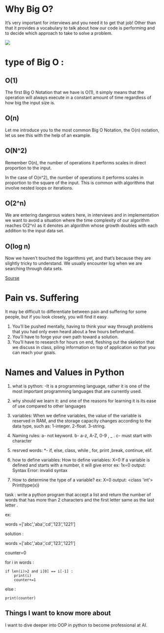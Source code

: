 # Why Big O?

It’s very important for interviews and you need it to get that job! Other than that it provides a vocabulary to talk about how our code is performing and to decide which approach to take to solve a problem.

![](https://hackernoon.com/_next/image?url=https%3A%2F%2Fhackernoon.com%2Fimages%2F3caCsLpQ3zZrK5b6kqoOFy7Vatw1-af8l32l4.jpg&w=1920&q=75)

# type of  Big O :

## O(1)
The first Big O Notation that we have is O(1), it simply means that the operation will always execute in a constant amount of time regardless of how big the input size is.

## O(n)
Let me introduce you to the most common Big O Notation, the O(n) notation, let us see this with the help of an example.

## O(N^2)
Remember O(n), the number of operations it performs scales in direct proportion to the input.

In the case of O(n^2), the number of operations it performs scales in proportion to the square of the input. This is common with algorithms that involve nested loops or iterations.

## O(2^n)
We are entering dangerous waters here, in interviews and in implementation we want to avoid a situation where the time complexity of our algorithm reaches O(2^n) as it denotes an algorithm whose growth doubles with each addition to the input data set.

## O(log n)
Now we haven’t touched the logarithms yet, and that’s because they are slightly tricky to understand. We usually encounter log when we are searching through data sets.

[Sourse](https://hackernoon.com/a-beginners-guide-to-the-big-o-notation-yb7332wf)

# Pain vs. Suffering

It may be difficult to differentiate between pain and suffering for some people, but if you look closely, you will find it easy.

1. You’ll be pushed mentally, having to think your way through problems that you had only even heard about a few hours beforehand.
2. You’ll have to forge your own path toward a solution.
3. You’ll have to research for hours on end, fleshing out the skeleton that we discuss in class, piling information on top of application so that you can reach your goals.

# Names and Values in Python

1. what is python: -It is a programming language, rather it is one of the most important programming languages that are currently used.

2. why should we learn it: and one of the reasons for learning it is its ease of use compared to other languages

3. variables: When we define variables, the value of the variable is reserved in RAM, and the storage capacity changes according to the data type, such as: 1-integer. 2-float. 3-string.

4.  Naming rules: a- not keyword. b- a-z, A-Z, 0-9 , _ . c- must start with character

5. resrved words: *- if, else, class, while , for, print ,break, continue, elif.
6. how to define variables: How to define variables:
X=0
If a variable is defined and starts with a number, it will give  error ex:
1x=0                                                  output:    Syntax Error: invalid syntax

7. How to determine the type of a variable?  ex: X=0   output:    <class 'int'> Print(type(x))

task  : write a python program that accept a list and return the number of words that has more than 2 characters and the first letter same as the last letter .

ex:

 words =['abc','aba','cd','123','1221']

solution :

words =['abc','aba','cd','123','1221']

counter=0

for i in words :

    if len(i)>2 and i[0] == i[-1] :
        print(i)
        counter+=1
else :

    print(counter)


## Things I want to know more about

I want to dive deeper into OOP in python to become  professional at AI.